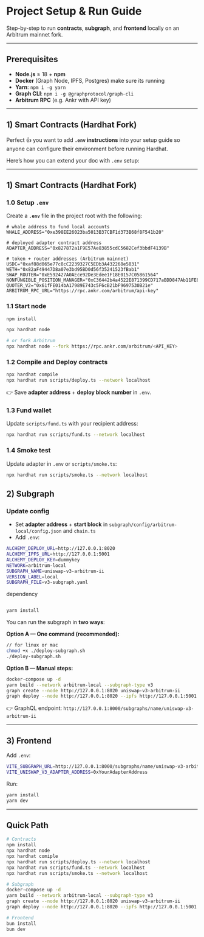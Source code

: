 
# Project Setup & Run Guide

Step-by-step to run **contracts**, **subgraph**, and **frontend** locally on an Arbitrum mainnet fork.

---

## Prerequisites

* **Node.js** ≥ 18 + **npm**
* **Docker** (Graph Node, IPFS, Postgres) make sure its running 
* **Yarn**: `npm i -g yarn`
* **Graph CLI**: `npm i -g @graphprotocol/graph-cli`
* **Arbitrum RPC** (e.g. Ankr with API key)

---

## 1) Smart Contracts (Hardhat Fork)

Perfect 👍 you want to add **`.env` instructions** into your setup guide so anyone can configure their environment before running Hardhat.

Here’s how you can extend your doc with `.env` setup:

---

## 1) Smart Contracts (Hardhat Fork)

### 1.0 Setup `.env`

Create a **`.env`** file in the project root with the following:

```env
# whale address to fund local accounts
WHALE_ADDRESS="0xe398EE26023ba5013B37CBF1d373B68f8F541b20"

# deployed adapter contract address
ADAPTER_ADDRESS="0x827872a1F9E57Ae83855cdC5682Cef3bbdF4139B"

# token + router addresses (Arbitrum mainnet)
USDC="0xaf88d065e77c8cC2239327C5EDb3A432268e5831"
WETH="0x82aF49447D8a07e3bd95BD0d56f35241523fBab1"
SWAP_ROUTER="0xE592427A0AEce92De3Edee1F18E0157C05861564"
NONFUNGIBLE_POSITION_MANAGER="0xC36442b4a4522E871399CD717aBDD847Ab11FE88"
QUOTER_V2="0x61fFE014bA17989E743c5F6cB21bF9697530B21e"
ARBITRUM_RPC_URL="https://rpc.ankr.com/arbitrum/api-key"
```


### 1.1 Start node

```bash
npm install

npx hardhat node

# or fork Arbitrum 
npx hardhat node --fork https://rpc.ankr.com/arbitrum/<API_KEY>
```

### 1.2 Compile and Deploy contracts

```bash
npx hardhat compile
npx hardhat run scripts/deploy.ts --network localhost
```

👉 Save **adapter address** + **deploy block number** in `.env`.

### 1.3 Fund wallet

Update `scripts/fund.ts` with your recipient address:

```bash
npx hardhat run scripts/fund.ts --network localhost
```

### 1.4 Smoke test

Update adapter in `.env` or `scripts/smoke.ts`:

```bash
npx hardhat run scripts/smoke.ts --network localhost
```

## 2) Subgraph

### Update config

* Set **adapter address** + **start block** in
  `subgraph/config/arbitrum-local/config.json` and `chain.ts`
* Add `.env`:

```bash
ALCHEMY_DEPLOY_URL=http://127.0.0.1:8020
ALCHEMY_IPFS_URL=http://127.0.0.1:5001
ALCHEMY_DEPLOY_KEY=dummykey
NETWORK=arbitrum-local
SUBGRAPH_NAME=uniswap-v3-arbitrum-ii
VERSION_LABEL=local
SUBGRAPH_FILE=v3-subgraph.yaml
```

dependency

 ```bash

 yarn install 

 ```



You can run the subgraph in **two ways**:

**Option A — One command (recommended):**

```bash
// for linux or mac
chmod +x ./deploy-subgraph.sh 
./deploy-subgraph.sh

```

**Option B — Manual steps:**

```bash
docker-compose up -d
yarn build --network arbitrum-local --subgraph-type v3
graph create --node http://127.0.0.1:8020 uniswap-v3-arbitrum-ii
graph deploy --node http://127.0.0.1:8020 --ipfs http://127.0.0.1:5001 --deploy-key dummykey --version-label local uniswap-v3-arbitrum-ii v3-subgraph.yaml
```

👉 GraphQL endpoint:
`http://127.0.0.1:8000/subgraphs/name/uniswap-v3-arbitrum-ii`

---

## 3) Frontend

Add `.env`:

```bash
VITE_SUBGRAPH_URL=http://127.0.0.1:8000/subgraphs/name/uniswap-v3-arbitrum-ii
VITE_UNISWAP_V3_ADAPTER_ADDRESS=0xYourAdapterAddress
```

Run:

```bash
yarn install
yarn dev
```

---

## Quick Path

```bash
# Contracts
npm install
npx hardhat node
npx hardhat comiple
npx hardhat run scripts/deploy.ts --network localhost
npx hardhat run scripts/fund.ts --network localhost 
npx hardhat run scripts/smoke.ts --network localhost

# Subgraph
docker-compose up -d
yarn build --network arbitrum-local --subgraph-type v3
graph create --node http://127.0.0.1:8020 uniswap-v3-arbitrum-ii
graph deploy --node http://127.0.0.1:8020 --ipfs http://127.0.0.1:5001 --deploy-key dummykey --version-label local uniswap-v3-arbitrum-ii v3-subgraph.yaml

# Frontend
bun install
bun dev
```
